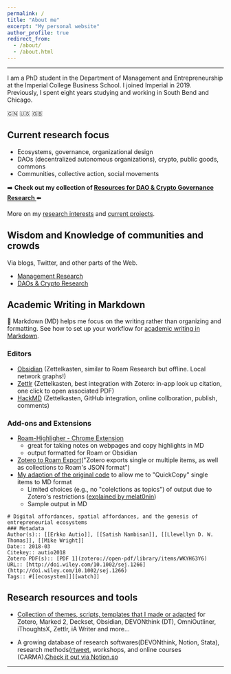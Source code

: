 ```yaml
---
permalink: /
title: "About me"
excerpt: "My personal website"
author_profile: true
redirect_from:
  - /about/
  - /about.html
---
```


-----
I am a PhD student in the Department of Management and Entrepreneurship at the Imperial College Business School. I joined Imperial in 2019. Previously, I spent eight years studying and working in South Bend and Chicago. 

:cn: :us: :gb: 

## Current research focus

  * Ecosystems, governance, organizational design  
  * DAOs (decentralized autonomous organizations), crypto, public goods, commons
  * Communities, collective action, social movements  

:arrow_right: **Check out my collection of [Resources for DAO & Crypto Governance Research
](https://linxule.com/posts/2020/06/resources-for-dao-research/)** :arrow_left:

More on my [research interests](https://linxule.com/posts/2020/05/so-what-are-you-studying/) and [current projects](https://linxule.com/portfolio/).

## Wisdom and Knowledge of communities and crowds
Via blogs, Twitter, and other parts of the Web.

  * [Management Research](https://linxule.com/curation-mgmt/)
  * [DAOs & Crypto Research](https://linxule.com/curation-dao/)


## Academic Writing in Markdown
:pencil: Markdown (MD) helps me focus on the writing rather than organizing and formatting. See how to set up your workflow for [academic writing in Markdown](https://linxule.com/portfolio/portfolio-2/).

### Editors
* [Obsidian](https://obsidian.md/) (Zettelkasten, similar to Roam Research but offline. Local network graphs!)
* [Zettlr](https://www.zettlr.com/) (Zettelkasten, best integration with Zotero: in-app look up citation, one click to open associated PDF)
* [HackMD](hackmd.io) (Zettelkasten, GitHub integration, online collboration, publish, comments)

### Add-ons and Extensions
* [Roam-Highligher - Chrome Extension](https://github.com/GitMurf/roam-highlighter#how-to-use-the-highlighter)
    * great for taking notes on webpages and copy highlights in MD
    * output formatted for Roam or Obsidian
* [Zotero to Roam Export](https://github.com/melat0nin/zotero-roam-export)("Zotero exports single or multiple items, as well as collections to Roam's JSON format")
* [My adaption of the original code](Zotero/Roam-QuickCopy2MD.js) to allow me to "QuickCopy" single items to MD format
    * Limited choices (e.g., no "colelctions as topics") of output due to Zotero's restrictions ([explained by melat0nin](https://github.com/melat0nin/zotero-roam-export/issues/17#issuecomment-660646353))
    * Sample output in MD
```
# Digital affordances, spatial affordances, and the genesis of entrepreneurial ecosystems
### Metadata
Author(s):: [[Erkko Autio]], [[Satish Nambisan]], [[Llewellyn D. W. Thomas]], [[Mike Wright]]
Date:: 2018-03
Citekey:: autio2018
Zotero PDF(s):: [PDF 1](zotero://open-pdf/library/items/WKYH63Y6)
URL:: [http://doi.wiley.com/10.1002/sej.1266](http://doi.wiley.com/10.1002/sej.1266)
Tags:: #[[ecosystem]][[watch]]
```
## Research resources and tools
* [Collection of themes, scripts, templates that I made or adapted](https://github.com/linxule/themes) for Zotero, Marked 2, Deckset, Obsidian, DEVONthink (DT), OmniOutliner, iThoughtsX, Zettlr, iA Writer and more...


* A growing database of research softwares(DEVONthink, Notion, Stata), research methods([rtweet](https://rtweet.info/), workshops, and online courses (CARMA).<a href="https://www.notion.so/linxule/Learning-Resources-and-tools-7ada6088f41745a8989ff86259884c7c" class="btn btn--primary" target="_blank">Check it out via Notion.so</a>

------
